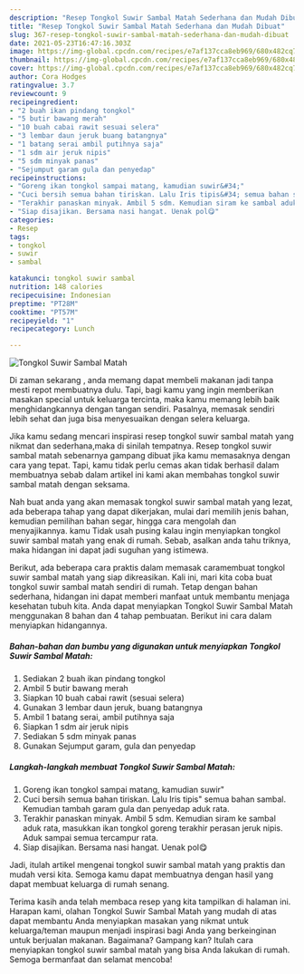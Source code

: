 ```yaml
---
description: "Resep Tongkol Suwir Sambal Matah Sederhana dan Mudah Dibuat"
title: "Resep Tongkol Suwir Sambal Matah Sederhana dan Mudah Dibuat"
slug: 367-resep-tongkol-suwir-sambal-matah-sederhana-dan-mudah-dibuat
date: 2021-05-23T16:47:16.303Z
image: https://img-global.cpcdn.com/recipes/e7af137cca8eb969/680x482cq70/tongkol-suwir-sambal-matah-foto-resep-utama.jpg
thumbnail: https://img-global.cpcdn.com/recipes/e7af137cca8eb969/680x482cq70/tongkol-suwir-sambal-matah-foto-resep-utama.jpg
cover: https://img-global.cpcdn.com/recipes/e7af137cca8eb969/680x482cq70/tongkol-suwir-sambal-matah-foto-resep-utama.jpg
author: Cora Hodges
ratingvalue: 3.7
reviewcount: 9
recipeingredient:
- "2 buah ikan pindang tongkol"
- "5 butir bawang merah"
- "10 buah cabai rawit sesuai selera"
- "3 lembar daun jeruk buang batangnya"
- "1 batang serai ambil putihnya saja"
- "1 sdm air jeruk nipis"
- "5 sdm minyak panas"
- "Sejumput garam gula dan penyedap"
recipeinstructions:
- "Goreng ikan tongkol sampai matang, kamudian suwir&#34;"
- "Cuci bersih semua bahan tiriskan. Lalu Iris tipis&#34; semua bahan sambal. Kemudian tambah garam gula dan penyedap aduk rata."
- "Terakhir panaskan minyak. Ambil 5 sdm. Kemudian siram ke sambal aduk rata, masukkan ikan tongkol goreng terakhir perasan jeruk nipis. Aduk sampai semua tercampur rata."
- "Siap disajikan. Bersama nasi hangat. Uenak pol😋"
categories:
- Resep
tags:
- tongkol
- suwir
- sambal

katakunci: tongkol suwir sambal 
nutrition: 148 calories
recipecuisine: Indonesian
preptime: "PT28M"
cooktime: "PT57M"
recipeyield: "1"
recipecategory: Lunch

---
```



![Tongkol Suwir Sambal Matah](https://img-global.cpcdn.com/recipes/e7af137cca8eb969/680x482cq70/tongkol-suwir-sambal-matah-foto-resep-utama.jpg)

Di zaman  sekarang , anda memang dapat membeli makanan jadi tanpa mesti repot membuatnya dulu. Tapi, bagi kamu yang ingin memberikan masakan special untuk keluarga tercinta, maka kamu memang lebih baik menghidangkannya dengan tangan sendiri. Pasalnya, memasak sendiri lebih sehat dan juga bisa menyesuaikan dengan selera keluarga.

Jika kamu sedang mencari inspirasi resep tongkol suwir sambal matah yang nikmat dan sederhana,maka di sinilah tempatnya. Resep tongkol suwir sambal matah  sebenarnya gampang dibuat jika kamu memasaknya dengan cara yang tepat. Tapi, kamu tidak perlu cemas akan tidak berhasil dalam membuatnya 
sebab dalam artikel ini kami akan membahas tongkol suwir sambal matah dengan seksama.  



Nah buat anda yang akan memasak tongkol suwir sambal matah yang lezat, ada beberapa tahap yang dapat dikerjakan, mulai dari memilih jenis bahan, kemudian pemilihan bahan segar, hingga cara mengolah dan menyajikannya. kamu Tidak usah pusing kalau ingin menyiapkan tongkol suwir sambal matah yang enak di rumah. Sebab, asalkan anda  tahu triknya, maka hidangan ini dapat jadi suguhan yang istimewa.

Berikut, ada beberapa cara praktis  dalam memasak caramembuat tongkol suwir sambal matah yang siap dikreasikan. Kali ini, mari kita coba buat tongkol suwir sambal matah sendiri di rumah. Tetap dengan bahan sederhana, hidangan ini dapat memberi manfaat untuk membantu menjaga kesehatan tubuh kita. Anda dapat menyiapkan Tongkol Suwir Sambal Matah menggunakan 8 bahan dan 4 tahap pembuatan. Berikut ini cara dalam menyiapkan hidangannya.

<!--inarticleads1-->

##### Bahan-bahan dan bumbu yang digunakan untuk menyiapkan Tongkol Suwir Sambal Matah:

1. Sediakan 2 buah ikan pindang tongkol
1. Ambil 5 butir bawang merah
1. Siapkan 10 buah cabai rawit (sesuai selera)
1. Gunakan 3 lembar daun jeruk, buang batangnya
1. Ambil 1 batang serai, ambil putihnya saja
1. Siapkan 1 sdm air jeruk nipis
1. Sediakan 5 sdm minyak panas
1. Gunakan Sejumput garam, gula dan penyedap




<!--inarticleads2-->

##### Langkah-langkah membuat Tongkol Suwir Sambal Matah:

1. Goreng ikan tongkol sampai matang, kamudian suwir&#34;
1. Cuci bersih semua bahan tiriskan. Lalu Iris tipis&#34; semua bahan sambal. Kemudian tambah garam gula dan penyedap aduk rata.
1. Terakhir panaskan minyak. Ambil 5 sdm. Kemudian siram ke sambal aduk rata, masukkan ikan tongkol goreng terakhir perasan jeruk nipis. Aduk sampai semua tercampur rata.
1. Siap disajikan. Bersama nasi hangat. Uenak pol😋




Jadi, itulah artikel mengenai  tongkol suwir sambal matah  yang praktis dan mudah versi kita. Semoga kamu dapat membuatnya dengan hasil yang dapat membuat keluarga di rumah senang. 

Terima kasih anda telah membaca resep yang kita tampilkan di halaman ini. Harapan kami, olahan  Tongkol Suwir Sambal Matah yang mudah di atas dapat membantu Anda menyiapkan masakan yang nikmat untuk keluarga/teman maupun menjadi inspirasi bagi Anda yang berkeinginan untuk berjualan makanan. Bagaimana? Gampang kan? Itulah cara menyiapkan tongkol suwir sambal matah yang bisa Anda lakukan di rumah. Semoga bermanfaat dan selamat mencoba!

